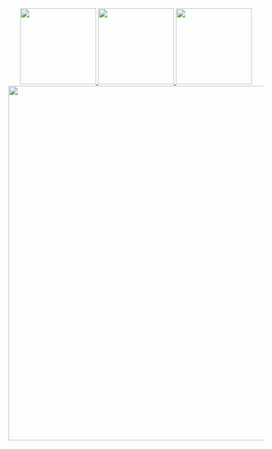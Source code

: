 <div align="center">

  <a href="https://github.com/anuraghazra/github-readme-stats">
    <img height=150 src="https://github-readme-stats.vercel.app/api?username=eyalk007&count_private=true&include_all_commits=true&show_icons=true&theme=tokyonight" />
  </a>
 
  <a href="https://github.com/vn7n24fzkq/github-profile-summary-cards">
    <img height=150 src="https://github-profile-summary-cards.vercel.app/api/cards/most-commit-language?username=eyalk007&theme=tokyonight" />
  </a>
 <a href="https://github.com/DenverCoder1/github-readme-streak-stats">
    <img height=150 src="https://streak-stats.demolab.com?user=eyalk007&theme=tokyonight&background=000000&border=00FFFF&fire=FF4500&ring=FFD700&currStreakLabel=00FFFF&date_format=%5BY%20%5DM%2FD" />
  </a>


  <a href="https://github.com/ryo-ma/github-profile-trophy">
    <img width=700 src="https://github-profile-trophy.vercel.app/?username=eyalk007&theme=tokyonight&margin-w=5&margin-h=5" />
  </a>

</div>
